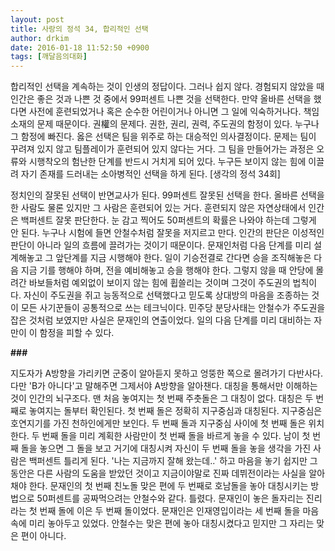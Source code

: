 ```yaml
---
layout: post
title: 사랑의 정석 34, 합리적인 선택
author: drkim
date: 2016-01-18 11:52:50 +0900
tags: [깨달음의대화]
---
```

합리적인 선택을 계속하는 것이 인생의 정답이다. 그러나 쉽지 않다. 경험되지 않았을 때 인간은 좋은 것과 나쁜 것 중에서 99퍼센트 나쁜 것을 선택한다. 만약 올바른 선택을 했다면 사전에 훈련되었거나 혹은 순수한 어린이거나 아니면 그 일에 익숙하거나다. 책임소재의 문제 때문이다. 권權의 문제다. 권한, 권리, 권력, 주도권의 함정이 있다. 누구나 그 함정에 빠진다. 옳은 선택은 팀을 위주로 하는 대승적인 의사결정이다. 문제는 팀이 꾸려져 있지 않고 팀플레이가 훈련되어 있지 않다는 거다. 그 팀을 만들어가는 과정은 오류와 시행착오의 험난한 단계를 반드시 거치게 되어 있다. 누구든 보이지 않는 힘에 이끌려 자기 존재를 드러내는 소아병적인 선택을 하게 된다. [생각의 정석 34회] 

  


정치인의 잘못된 선택이 반면교사가 된다. 99퍼센트 잘못된 선택을 한다. 올바른 선택을 한 사람도 물론 있지만 그 사람은 훈련되어 있는 거다. 훈련되지 않은 자연상태에서 인간은 백퍼센트 잘못 판단한다. 눈 감고 찍어도 50퍼센트의 확률은 나와야 하는데 그렇게 안 된다. 누구나 시험에 들면 안철수처럼 잘못을 저지르고 만다. 인간의 판단은 이성적인 판단이 아니라 일의 흐름에 끌려가는 것이기 때문이다. 문재인처럼 다음 단계를 미리 설계해놓고 그 앞단계를 지금 시행해야 한다. 일이 기승전결로 간다면 승을 조직해놓은 다음 지금 기를 행해야 하며, 전을 예비해놓고 승을 행해야 한다. 그렇지 않을 때 안당에 몰려간 바보들처럼 예외없이 보이지 않는 힘에 휩쓸리는 것이며 그것이 주도권의 법칙이다. 자신이 주도권을 쥐고 능동적으로 선택했다고 믿도록 상대방의 마음을 조종하는 것이 모든 사기꾼들이 공통적으로 쓰는 테크닉이다. 민주당 분당사태는 안철수가 주도권을 잡은 것처럼 보였지만 사실은 문재인의 연출이었다. 일의 다음 단계를 미리 대비하는 자 만이 이 함정을 피할 수 있다. 

  


**###**

  


지도자가 A방향을 가리키면 군중이 알아듣지 못하고 엉뚱한 쪽으로 몰려가기 다반사다. 다만 'B가 아니다'고 말해주면 그제서야 A방향을 알아챈다. 대칭을 통해서만 이해하는 것이 인간의 뇌구조다. 맨 처음 놓여지는 첫 번째 주춧돌은 그 대칭이 없다. 대칭은 두 번째로 놓여지는 돌부터 확인된다. 첫 번째 돌은 정확히 지구중심과 대칭된다. 지구중심은 호연지기를 가진 천하인에게만 보인다. 두 번째 돌과 지구중심 사이에 첫 번째 돌은 위치한다. 두 번째 돌을 미리 계획한 사람만이 첫 번째 돌을 바르게 놓을 수 있다. 남이 첫 번째 돌을 놓으면 그 돌을 보고 거기에 대칭시켜 자신이 두 번째 돌을 놓을 생각을 가진 사람은 백퍼센트 틀리게 된다. '나는 지금까지 잘해 왔는데..' 하고 마음을 놓기 쉽지만 그동안은 다른 사람의 도움을 받았던 것이고 지금이야말로 진짜 데뷔전이라는 사실을 알아채야 한다. 문재인의 첫 번째 친노돌 맞은 편에 두 번째로 호남돌을 놓아 대칭시키는 방법으로 50퍼센트를 공짜먹으려는 안철수와 같다. 틀렸다. 문재인이 놓은 돌자리는 진리라는 첫 번째 돌에 이은 두 번째 돌이었다. 문재인은 인재영입이라는 세 번째 돌을 마음 속에 미리 놓아두고 있었다. 안철수는 맞은 편에 놓아 대칭시켰다고 믿지만 그 자리는 맞은 편이 아니다.